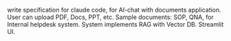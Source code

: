 write specification for claude code, for AI-chat with documents application. 
User can upload PDF, Docs, PPT, etc.
Sample documents: SOP, QNA, for Internal helpdesk system.
System implements RAG with Vector DB.
Streamlit UI.